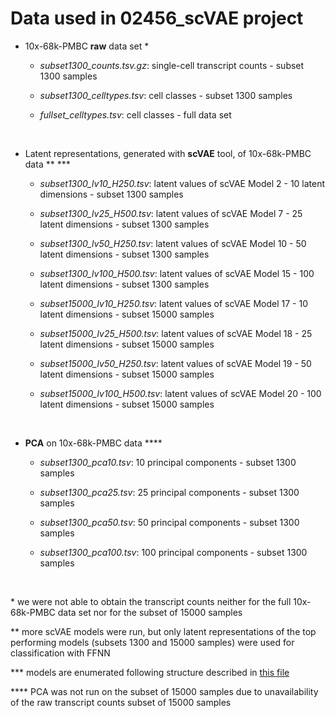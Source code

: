 # Data used in 02456_scVAE project

* 10x-68k-PMBC **raw** data set \*

	- *subset1300_counts.tsv.gz*: single-cell transcript counts - subset 1300 samples

	- *subset1300_celltypes.tsv*: cell classes - subset 1300 samples

	- *fullset_celltypes.tsv*: cell classes - full data set

<br>

* Latent representations, generated with **scVAE** tool, of 10x-68k-PMBC data \*\* \*\*\*

	- *subset1300_lv10_H250.tsv*: latent values of scVAE Model 2 - 10 latent dimensions - subset 1300 samples
	 
	- *subset1300_lv25_H500.tsv*: latent values of scVAE Model 7 - 25 latent dimensions - subset 1300 samples

	- *subset1300_lv50_H250.tsv*: latent values of scVAE Model 10 - 50 latent dimensions - subset 1300 samples

	- *subset1300_lv100_H500.tsv*: latent values of scVAE Model 15 - 100 latent dimensions - subset 1300 samples

	- *subset15000_lv10_H250.tsv*: latent values of scVAE Model 17 - 10 latent dimensions - subset 15000 samples
	 
	- *subset15000_lv25_H500.tsv*: latent values of scVAE Model 18 - 25 latent dimensions - subset 15000 samples

	- *subset15000_lv50_H250.tsv*: latent values of scVAE Model 19 - 50 latent dimensions - subset 15000 samples
  
	- *subset15000_lv100_H500.tsv*: latent values of scVAE Model 20 - 100 latent dimensions - subset 15000 samples

<br>

* **PCA** on 10x-68k-PMBC data \*\*\*\*

	- *subset1300_pca10.tsv*: 10 principal components - subset 1300 samples
  
	- *subset1300_pca25.tsv*: 25 principal components - subset 1300 samples
    
	- *subset1300_pca50.tsv*: 50 principal components - subset 1300 samples
      
	- *subset1300_pca100.tsv*: 100 principal components - subset 1300 samples

<br>

\* we were not able to obtain the transcript counts neither for the full 10x-68k-PMBC data set nor for the subset of 15000 samples

\*\* more scVAE models were run, but only latent representations of the top performing models (subsets 1300 and 15000 samples) were used for classification with FFNN

\*\*\* models are enumerated following structure described in [this file](https://github.com/laurasansc/02456_scVAE/blob/main/code/scvae_commands.md)

\*\*\*\* PCA was not run on the subset of 15000 samples due to unavailability of the raw transcript counts subset of 15000 samples

